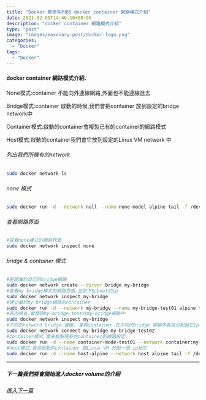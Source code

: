 ```yaml
---
title: "Docker 教學系列05 docker container 網路模式介紹"
date: 2021-02-05T14:46:10+08:00
description: "docker container 網路模式介紹"
type: "post"
image: "images/masonary-post/docker-logo.png"
categories: 
  - "Docker"
tags:
  - "Docker"
---
```


#### docker container 網路模式介紹.

None模式:container 不能向外連線網路,外面也不能連線進去

Bridge模式:container 啟動的時候,我們會把container 放到設定的bridge network中

Container模式:啟動的container會複製已有的container的網路模式

Host模式:啟動的container我們會它放到設定的Linux VM network 中

###### 列出我們所擁有的network 
```bash
sudo docker network ls 
```

###### none 模式
```bash
sudo docker run -d --network null --name none-model alpine tail -f /dev/null
```

###### 查看網路界面
```bash
#查看none模式的網路界面
sudo docker network inspect none
```

###### bridge & container 模式
```bash
#創建屬於自己的bridge網路
sudo docker network create --dirver bridge my-bridge
#查看my-bridge模式的網路界面,並記下Subnet的ip
sudo docker network inspect my-bridge
#建立屬於my-bridge網路的container
sudo docker run -d --network my-bridge --name my-bridge-test01 alpine tail -f /dev/null
#再次檢查,會發現my-bridge-test在my-bridge網路中
sudo docker network inspect my-bridge
#不同的netword bridge 連線, 會將container 在不同的bridge 網路中各自分配給它ip
sudo docker network connect my-bridge my-bridge-test02
#container模式,會去複製現有的container的網路設定
sudo docker run -d --name container-mode-test01 --network container:my-bridge-test01 alpine tail -f /dev/null
#host模式,會將啟動的container 跟Linux VM 分配一個 ip給它
sudo docker run -d --name host-alpine --network host alpine tail -f /dev/null
```

----------------------------------
##### 下一篇我們將會開始進入docker volume的介紹
###### [進入下一篇](/docker-06)